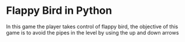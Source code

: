 # Flappy Bird in Python

In this game the player takes control of flappy bird, the objective of this game is to avoid the pipes in the level by using the up and down arrows
